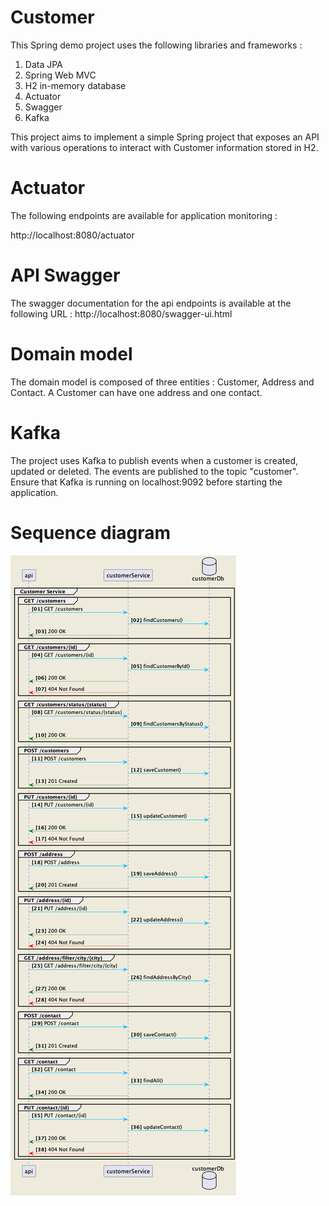 # Customer
This Spring demo project uses the following libraries and frameworks :
1. Data JPA
2. Spring Web MVC
3. H2 in-memory database
4. Actuator
5. Swagger
6. Kafka

This project aims to implement a simple Spring project that exposes an API with various operations to interact with Customer information stored in H2.

# Actuator 
The following endpoints are available for application monitoring :

http://localhost:8080/actuator

# API Swagger 

The swagger documentation for the api endpoints is available at the following URL : http://localhost:8080/swagger-ui.html

# Domain model

The domain model is composed of three entities : Customer, Address and Contact. A Customer can have one address and one contact.

# Kafka

The project uses Kafka to publish events when a customer is created, updated or deleted. The events are published to the topic "customer".
Ensure that Kafka is running on localhost:9092 before starting the application.

# Sequence diagram

![customer.png](docs/customer.png)


